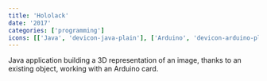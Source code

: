 ```yaml
---
title: 'Hololack'
date: '2017'
categories: ['programming']
icons: [['Java', 'devicon-java-plain'], ['Arduino', 'devicon-arduino-plain']]
---
```


Java application building a 3D representation of an image, thanks to an existing object, working with an Arduino card.
